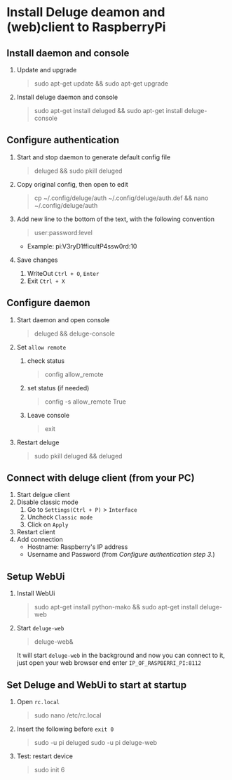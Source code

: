 Install Deluge deamon and (web)client to RaspberryPi
=

Install daemon and console
-
1. Update and upgrade
    > sudo apt-get update && sudo apt-get upgrade

2. Install deluge daemon and console
    > sudo apt-get install deluged && sudo apt-get install deluge-console

Configure authentication
-
1. Start and stop daemon to generate default config file
   > deluged && sudo pkill deluged
 
2. Copy original config, then open to edit
   > cp ~/.config/deluge/auth ~/.config/deluge/auth.def && nano ~/.config/deluge/auth

3. Add new line to the bottom of the text, with the following convention
   > user:password:level

   - Example:
   pi:V3ryD1fficultP4ssw0rd:10

4. Save changes
    1. WriteOut `Ctrl + O`, `Enter`
    2. Exit `Ctrl + X`

Configure daemon
-
1. Start daemon and open console
   > deluged && deluge-console

2. Set `allow remote`
    1. check status
       > config allow_remote

    2. set status (if needed)
       > config -s allow_remote True

    3. Leave console
       > exit

3. Restart deluge
   > sudo pkill deluged && deluged

Connect with deluge client (from your PC)
-
1. Start delgue client
2. Disable classic mode
    1. Go to `Settings(Ctrl + P)` > `Interface` 
    2. Uncheck `Classic mode`
    3. Click on `Apply`
3. Restart client
4. Add connection 
    - Hostname: Raspberry's IP address
    - Username and Password (from _Configure authentication step 3._)

Setup WebUi
-
1. Install WebUi
   > sudo apt-get install python-mako    && sudo apt-get install deluge-web

2. Start `deluge-web`
   > deluge-web&

    It will start `deluge-web` in the background and now you can connect to it, just open your web browser end enter `IP_OF_RASPBERRI_PI:8112`

Set Deluge and WebUi to start at startup
-
1. Open `rc.local`
   > sudo nano /etc/rc.local

2. Insert the following before `exit 0`
   > sudo -u pi deluged
   > sudo -u pi deluge-web

3. Test: restart device
   > sudo init 6
